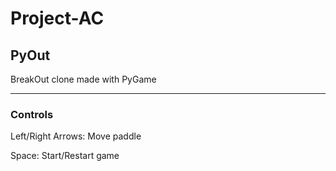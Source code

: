 # Project-AC

## PyOut

BreakOut clone made with PyGame

---

### Controls

Left/Right Arrows: Move paddle

Space: Start/Restart game
